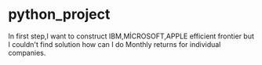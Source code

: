 # python_project
In first step,I want to construct IBM,MİCROSOFT,APPLE efficient frontier but I couldn't find solution how can I do Monthly returns for individual companies.
